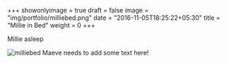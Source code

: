 +++
showonlyimage = true
draft = false
image = "img/portfolio/milliebed.png"
date = "2016-11-05T18:25:22+05:30"
title = "Millie in Bed"
weight = 0
+++

Millie asleep
<!--more-->
![milliebed](/img/portfolio/milliebed.png)
Maeve needs to add some text here!

